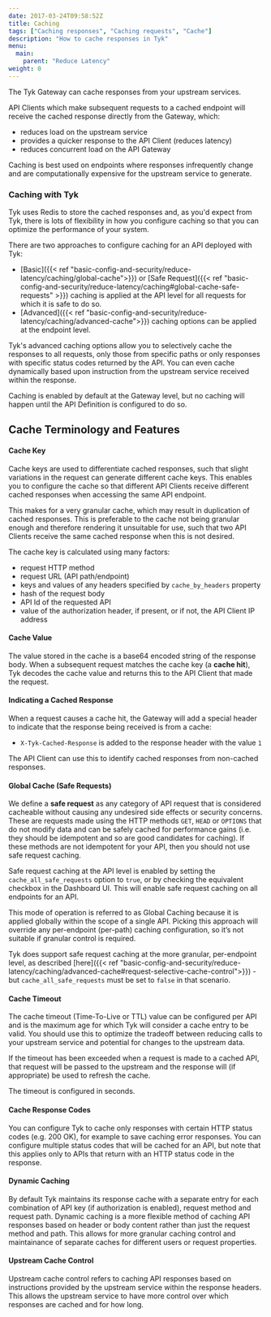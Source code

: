 ```yaml
---
date: 2017-03-24T09:58:52Z
title: Caching
tags: ["Caching responses", "Caching requests", "Cache"]
description: "How to cache responses in Tyk"
menu:
  main:
    parent: "Reduce Latency"
weight: 0 
---
```


The Tyk Gateway can cache responses from your upstream services.

API Clients which make subsequent requests to a cached endpoint will receive the cached response directly from the Gateway, which:
 - reduces load on the upstream service
 - provides a quicker response to the API Client (reduces latency)
 - reduces concurrent load on the API Gateway

Caching is best used on endpoints where responses infrequently change and are computationally expensive for the upstream service to generate.

### Caching with Tyk

Tyk uses Redis to store the cached responses and, as you'd expect from Tyk, there is lots of flexibility in how you configure caching so that you can optimize the performance of your system.

There are two approaches to configure caching for an API deployed with Tyk:

 - [Basic]({{< ref "basic-config-and-security/reduce-latency/caching/global-cache">}}) or [Safe Request]({{< ref "basic-config-and-security/reduce-latency/caching#global-cache-safe-requests" >}}) caching is applied at the API level for all requests for which it is safe to do so.
 - [Advanced]({{< ref "basic-config-and-security/reduce-latency/caching/advanced-cache">}}) caching options can be applied at the endpoint level.

Tyk's advanced caching options allow you to selectively cache the responses to all requests, only those from specific paths or only responses with specific status codes returned by the API. You can even cache dynamically based upon instruction from the upstream service received within the response.

Caching is enabled by default at the Gateway level, but no caching will happen until the API Definition is configured to do so.

## Cache Terminology and Features

#### Cache Key
Cache keys are used to differentiate cached responses, such that slight variations in the request can generate different cache keys. This enables you to configure the cache so that different API Clients receive different cached responses when accessing the same API endpoint.

This makes for a very granular cache, which may result in duplication of cached responses. This is preferable to the cache not being granular enough and therefore rendering it unsuitable for use, such that two API Clients receive the same cached response when this is not desired.

The cache key is calculated using many factors:
 - request HTTP method
 - request URL (API path/endpoint)
 - keys and values of any headers specified by `cache_by_headers` property
 - hash of the request body
 - API Id of the requested API
 - value of the authorization header, if present, or if not, the API Client IP address

#### Cache Value
The value stored in the cache is a base64 encoded string of the response body. When a subsequent request matches the cache key (a **cache hit**), Tyk decodes the cache value and  returns this to the API Client that made the request.

#### Indicating a Cached Response
When a request causes a cache hit, the Gateway will add a special header to indicate that the response being received is from a cache:
 - `X-Tyk-Cached-Response` is added to the response header with the value `1`

The API Client can use this to identify cached responses from non-cached responses.

#### Global Cache (Safe Requests)  
We define a <b>safe request</b> as any category of API request that is considered cacheable without causing any undesired side effects or security concerns. These are requests made using the HTTP methods `GET`, `HEAD` or `OPTIONS` that do not modify data and can be safely cached for performance gains (i.e. they should be idempotent and so are good candidates for caching). If these methods are not idempotent for your API, then you should not use safe request caching.

Safe request caching at the API level is enabled by setting the `cache_all_safe_requests` option to `true`, or by checking the equivalent checkbox in the Dashboard UI. This will enable safe request caching on all endpoints for an API.

This mode of operation is referred to as Global Caching because it is applied globally within the scope of a single API. Picking this approach will override any per-endpoint (per-path) caching configuration, so it’s not suitable if granular control is required.

Tyk does support safe request caching at the more granular, per-endpoint level, as described [here]({{< ref "basic-config-and-security/reduce-latency/caching/advanced-cache#request-selective-cache-control">}}) - but `cache_all_safe_requests` must be set to `false` in that scenario.

#### Cache Timeout
The cache timeout (Time-To-Live or TTL) value can be configured per API and is the maximum age for which Tyk will consider a cache entry to be valid. You should use this to optimize the tradeoff between reducing calls to your upstream service and potential for changes to the upstream data.

If the timeout has been exceeded when a request is made to a cached API, that request will be passed to the upstream and the response will (if appropriate) be used to refresh the cache.

The timeout is configured in seconds.

#### Cache Response Codes
You can configure Tyk to cache only responses with certain HTTP status codes (e.g. 200 OK), for example to save caching error responses. You can configure multiple status codes that will be cached for an API, but note that this applies only to APIs that return with an HTTP status code in the response.

#### Dynamic Caching
By default Tyk maintains its response cache with a separate entry for each combination of API key (if authorization is enabled), request method and request path. Dynamic caching is a more flexible method of caching API responses based on header or body content rather than just the request method and path. This allows for more granular caching control and maintainance of separate caches for different users or request properties.

#### Upstream Cache Control
Upstream cache control refers to caching API responses based on instructions provided by the upstream service within the response headers. This allows the upstream service to have more control over which responses are cached and for how long.